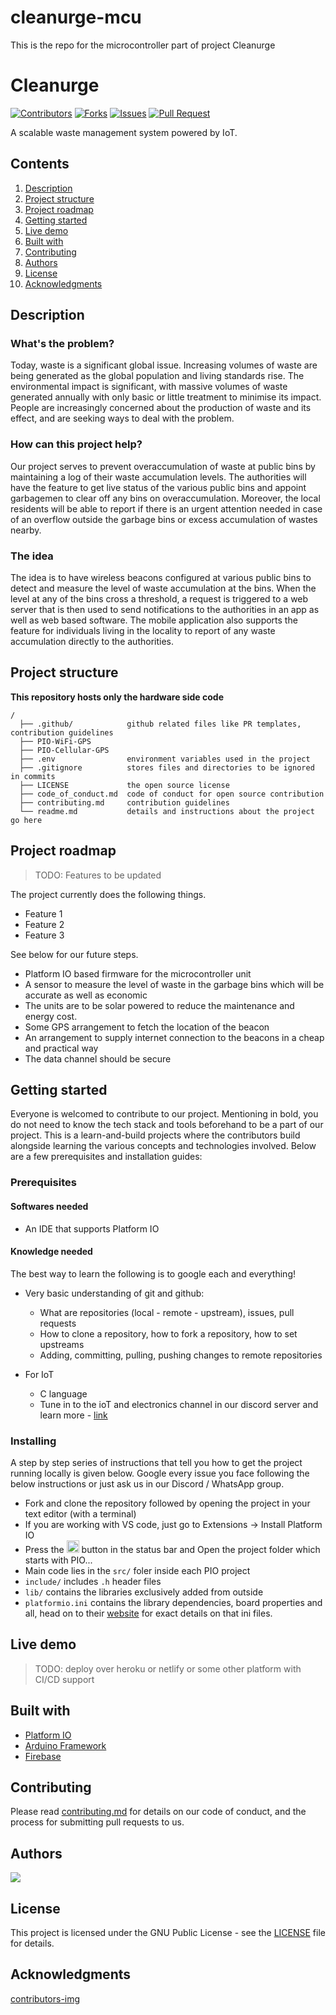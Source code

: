 # cleanurge-mcu
This is the repo for the microcontroller part of project Cleanurge

# Cleanurge

[![Contributors](https://img.shields.io/github/contributors/dsckgec/cleanurge-backend.svg)](https://github.com/dsckgec/cleanurge-backend/graphs/contributors) [![Forks](https://img.shields.io/github/forks/dsckgec/cleanurge-backend.svg)](https://github.com/dsckgec/cleanurge-backend/network/members) [![Issues](https://img.shields.io/github/issues/dsckgec/cleanurge-backend.svg)](https://github.com/dsckgec/cleanurge-backend/issues) [![Pull Request](https://img.shields.io/github/issues-pr-closed-raw/dsckgec/cleanurge-backend)](https://github.com/dsckgec/cleanurge-backend/pulls)


A scalable waste management system powered by IoT.

## Contents

1. [Description](#description)
1. [Project structure](#project-structure)
1. [Project roadmap](#project-roadmap)
1. [Getting started](#getting-started)
1. [Live demo](#live-demo)
1. [Built with](#built-with)
1. [Contributing](#contributing)
1. [Authors](#authors)
1. [License](#license)
1. [Acknowledgments](#acknowledgments)

## Description

### What's the problem?
Today, waste is a significant global issue. Increasing volumes of waste are being generated as the global population and living standards rise.
The environmental impact is significant, with massive volumes of waste generated annually with only basic or little treatment to minimise its impact. People are increasingly concerned about the production of waste and its effect, and are seeking ways to deal with the problem.

### How can this project help?
Our project serves to prevent overaccumulation of waste at public bins by maintaining a log of their waste accumulation levels. The authorities will have the feature to get live status of the various public bins and appoint garbagemen to clear off any bins on overaccumulation. Moreover, the local residents will be able to report if there is an urgent attention needed in case of an overflow outside the garbage bins or excess accumulation of wastes nearby.

### The idea
The idea is to have wireless beacons configured at various public bins to detect and measure the level of waste accumulation at the bins. When the level at any of the bins cross a threshold, a request is triggered to a web server that is then used to send notifications to the authorities in an app as well as web based software. The mobile application also supports the feature for individuals living in the locality to report of any waste accumulation directly to the authorities.

## Project structure

**This repository hosts only the hardware side code**

```
/
  ├── .github/            github related files like PR templates, contribution guidelines
  ├── PIO-WiFi-GPS
  ├── PIO-Cellular-GPS
  ├── .env                environment variables used in the project
  ├── .gitignore          stores files and directories to be ignored in commits
  ├── LICENSE             the open source license
  ├── code_of_conduct.md  code of conduct for open source contribution
  ├── contributing.md     contribution guidelines
  └── readme.md           details and instructions about the project go here
```

## Project roadmap

> TODO: Features to be updated

The project currently does the following things.

- Feature 1
- Feature 2
- Feature 3

See below for our future steps.

- Platform IO based firmware for the microcontroller unit
- A sensor to measure the level of waste in the garbage bins which will be accurate as well as economic
- The units are to be solar powered to reduce the maintenance and energy cost.
- Some GPS arrangement to fetch the location of the beacon
- An arrangement to supply internet connection to the beacons in a cheap and practical way
- The data channel should be secure

## Getting started

Everyone is welcomed to contribute to our project. Mentioning in bold, you do not need to know the tech stack and tools beforehand to be a part of our project. This is a learn-and-build projects where the contributors build alongside learning the various concepts and technologies involved.
Below are a few prerequisites and installation guides:

### Prerequisites

#### Softwares needed

-   An IDE that supports Platform IO

#### Knowledge needed

The best way to learn the following is to google each and everything!

-   Very basic understanding of git and github:

    -   What are repositories (local - remote - upstream), issues, pull requests
    -   How to clone a repository, how to fork a repository, how to set upstreams
    -   Adding, committing, pulling, pushing changes to remote repositories

-   For IoT
    -   C language
    -   Tune in to the ioT and electronics channel in our discord server and learn more - [link](https://dsck.ml/discord)

### Installing

A step by step series of instructions that tell you how to get the project running locally is given below. Google every issue you face following the below instructions or just ask us in our Discord / WhatsApp group.

-   Fork and clone the repository followed by opening the project in your text editor (with a terminal)
-  If you are working with VS code, just go to Extensions -> Install Platform IO
-  Press the <img display = "inline" width = 20px src = "https://user-images.githubusercontent.com/55695557/114508611-324b9e80-9c52-11eb-85aa-d313bdef3640.png" > button in the status bar and Open the project folder which starts with PIO...
-  Main code lies in the ```src/``` foler inside each PIO project
-  ```include/``` includes ```.h``` header files
-  ```lib/``` contains the libraries exclusively added from outside
-  ```platformio.ini``` contains the library dependencies, board properties and all, head on to their [website](https://platformio.org) for exact details on that ini files.

## Live demo

> TODO: deploy over heroku or netlify or some other platform with CI/CD support

## Built with

- [Platform IO](https://platformio.org)
- [Arduino Framework](https://arduino.cc)
- [Firebase](https://firebase.google.com)

## Contributing

Please read [contributing.md](contributing.md) for details on our code of conduct, and the process for submitting pull requests to us.

## Authors

<a href="https://github.com/DSCKGEC/cleanurge-mcu/graphs/contributors">
  <img src="https://contrib.rocks/image?repo=DSCKGEC/cleanurge-mcu" />
</a>

## License

This project is licensed under the GNU Public License - see the [LICENSE](LICENSE) file for details.

## Acknowledgments

[contributors-img](https://contrib.rocks)
